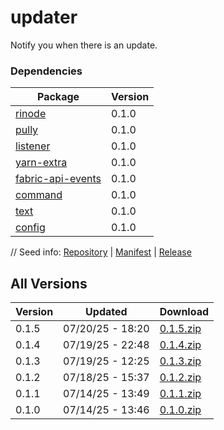 # updater

Notify you when there is an update.

### Dependencies

|Package|Version|
|---|---|
|[rinode](../rinode)|0.1.0|
|[pully](../pully)|0.1.0|
|[listener](../listener)|0.1.0|
|[yarn-extra](../yarn-extra)|0.1.0|
|[fabric-api-events](../fabric-api-events)|0.1.0|
|[command](../command)|0.1.0|
|[text](../text)|0.1.0|
|[config](../config)|0.1.0|

// Seed info: [Repository](https://github.com/fabriccore/updater-js) | [Manifest](https://raw.githubusercontent.com/fabriccore/updater-js/refs/heads/master/package.json) | [Release](https://github.com/fabriccore/updater-js/archive/refs/heads/master.zip)

## All Versions

|Version|Updated|Download|
|---|---|---|
|0.1.5|07/20/25 - 18:20|[0.1.5.zip](./releases/0.1.5.zip)|
|0.1.4|07/19/25 - 22:48|[0.1.4.zip](./releases/0.1.4.zip)|
|0.1.3|07/19/25 - 12:25|[0.1.3.zip](./releases/0.1.3.zip)|
|0.1.2|07/18/25 - 15:37|[0.1.2.zip](./releases/0.1.2.zip)|
|0.1.1|07/14/25 - 13:49|[0.1.1.zip](./releases/0.1.1.zip)|
|0.1.0|07/14/25 - 13:46|[0.1.0.zip](./releases/0.1.0.zip)|
